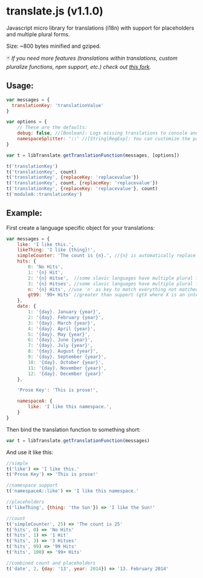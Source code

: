 translate.js (v1.1.0)
=====================

Javascript micro library for translations (i18n) with support for placeholders and multiple plural forms.

Size: ~800 bytes minified and gziped.

:black_joker: *If you need more features (translations within translations, custom pluralize functions, npm support, etc.) check out [this fork](https://github.com/StephanHoyer/translate.js).*

Usage:
------

```JavaScript
var messages = {
  translationKey: 'translationValue'
}

var options = {
    // These are the defaults:
    debug: false, //[Boolean]: Logs missing translations to console and adds @@-markers around output.
    namespaceSplitter: '::' //[String|RegExp]: You can customize the part which splits namespace and translationKeys.
}

var t = libTranslate.getTranslationFunction(messages, [options])

t('translationKey')
t('translationKey', count)
t('translationKey', {replaceKey: 'replacevalue'})
t('translationKey', count, {replaceKey: 'replacevalue'})
t('translationKey', {replaceKey: 'replacevalue'}, count)
t('moduleA::translationKey')

```

Example:
--------

First create a language specific object for your translations:

```JavaScript
var messages = {
    like: 'I like this.',
    likeThing: 'I like {thing}!',
    simpleCounter: 'The count is {n}.', //{n} is automatically replace with count
    hits: {
        0: 'No Hits',
        1: '{n} Hit',
        2: '{n} Hitse',  //some slavic languages have multiple plural forms
        3: '{n} Hitses', //some slavic languages have multiple plural forms
        n: '{n} Hits', //use 'n' as key to match everything not matched more explicitly
        gt99: '99+ Hits' //greater than support (gtX where X is an integer)
    },
    date: {
        1: '{day}. January {year}',
        2: '{day}. February {year}',
        3: '{day}. March {year}',
        4: '{day}. April {year}',
        5: '{day}. May {year}',
        6: '{day}. June {year}',
        7: '{day}. July {year}',
        8: '{day}. August {year}',
        9: '{day}. September {year}',
        10: '{day}. October {year}',
        11: '{day}. November {year}',
        12: '{day}. December {year}'
    },

    'Prose Key': 'This is prose!',  

    namespaceA: {
        like: 'I like this namespace.',
    }
}
```

Then bind the translation function to something short:
```JavaScript
var t = libTranslate.getTranslationFunction(messages)
```

And use it like this:
```JavaScript
//simple
t('like') => 'I like this.'
t('Prose Key') => 'This is prose!'

//namespace support
t('namespaceA::like') => 'I like this namespace.'

//placeholders
t('likeThing', {thing: 'the Sun'}) => 'I like the Sun!'

//count
t('simpleCounter', 25) => 'The count is 25'
t('hits', 0) => 'No Hits'
t('hits', 1) => '1 Hit'
t('hits', 3) => '3 Hitses'
t('hits', 99) => '99 Hits'
t('hits', 100) => '99+ Hits'

//combined count and placeholders
t('date', 2, {day: '13', year: 2014}) => '13. February 2014'

```
